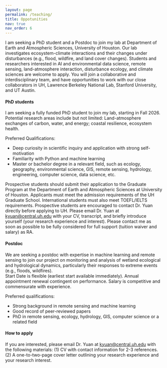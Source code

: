 ```yaml
---
layout: page
permalink: /teaching/
title: Oppotunities
nav: true
nav_order: 6
---
```


I am seeking a PhD student and a Postdoc to join my lab at Department of Earth and Atmospheric Sciences, University of Houston. Our lab investigates ecosystem-climate interactions and their changes under disturbances (e.g., flood, wildfire, and land cover changes). Students and researchers interested in AI and environmental data science, remote sensing, land-atmosphere interaction, disturbance ecology, and climate sciences are welcome to apply. You will join a collaborative and interdisciplinary team, and have opportunities to work with our close collaborators in UH, Lawrence Berkeley National Lab, Stanford University, and UT Austin. 


#### PhD students

I am seeking a fully funded PhD student to join my lab, starting in Fall 2026. Potential research areas include but not limited: Land-atmosphere exchanges of carbon, water, and energy; coastal resilience, ecosystem health.


Preferred Qualifications:
<ul>
    <li>Deep curiosity in scientific inquiry and application with strong self-motivation</li>
    <li>Familiarity with Python and machine learning</li>
    <li>Master or bachelor degree in a relevant field, such as ecology, geography, environmental science, GIS, remote sensing, hydrology, engineering, computer science, data science, etc.</li>
</ul>

Prospective students should submit their application to the Graduate Program at the Department of Earth and Atmospheric Sciences at University of Houston. Applicants must meet the admission requirements of the UH Graduate School. International students must also meet TOEFL/IELTS requirements. Prospective students are encouraged to contact Dr. Yuan directly before applying to UH. Please email Dr. Yuan at kyuan@central.uh.edu with your CV, transcript, and briefly introduce yourself (your research experience and interest). Please contact me as soon as possible to be fully considered for full support (tuition waiver and salary) as RA.

#### Postdoc

We are seeking a postdoc with expertise in machine learning and remote sensing to join our project on monitoring and analysis of wetland ecological and hydrological dynamics, particularly their responses to extreme events (e.g., floods, wildfires).  
Start Date is flexible (earliest start available immediately). Annual appointment renewal contingent on performance. Salary is competitive and commensurate with experience.

Preferred qualifications:
<ul>
    <li>Strong background in remote sensing and machine learning</li>
<li>Good record of peer-reviewed papers</li>
<li>PhD in remote sensing, ecology, hydrology, GIS, computer science or a related field</li>
</ul>


#### How to apply
If you are interested, please email Dr. Yuan at kyuan@central.uh.edu with the following materials: (1) CV with contact information for 2-3 references. (2) A one-to-two-page cover letter outlining your research experience and your research interest.
